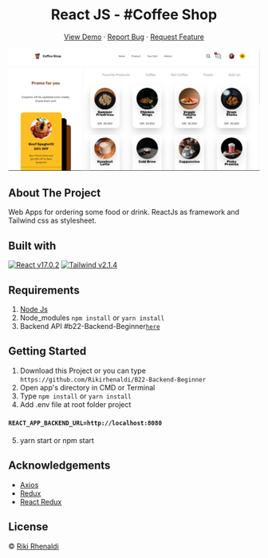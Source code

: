 <h1 align='center'>React JS - #Coffee Shop</h1>
  <p align="center">
    <a href="https://hardcore-swanson-a934ad.netlify.app/">View Demo</a>
    ·
    <a href="https://github.com/Rikirhenaldi/B22-Backend-Beginner/issues">Report Bug</a>
    ·
    <a href="https://github.com/Rikirhenaldi/B22-Backend-Beginner/pulls">Request Feature</a>
  </p>

![Image Banner](src/asset/img/homepageCS.png)

## About The Project
  Web Apps for ordering some food or drink.
  ReactJs as framework and Tailwind css as stylesheet.
## Built with  
[![React v17.0.2](https://img.shields.io/badge/React%20-v17.0.2-brightgreen.svg?style=flat)](https://github.com/facebook/react)
[![Tailwind v2.1.4](https://img.shields.io/badge/Tailwind%20-v2.1.4-blue.svg?style=flat)](https://github.com/tailwindlabs/tailwindcss)
## Requirements
1. <a href="https://nodejs.org/en/download/">Node Js</a>
2. Node_modules `npm install` or `yarn install`
3. Backend API #b22-Backend-Beginner[`here`](https://github.com/Rikirhenaldi/B22-Backend-Beginner)
## Getting Started
1. Download this Project or you can type `https://github.com/Rikirhenaldi/B22-Backend-Beginner`
2. Open app's directory in CMD or Terminal
3. Type `npm install` or `yarn install`
4. Add .env file at root folder project


#### `REACT_APP_BACKEND_URL=http://localhost:8080`
5. yarn start or npm start

## Acknowledgements
- [Axios](https://axios-http.com/docs/api_intro)
- [Redux](https://redux.js.org/)
- [React Redux](https://react-redux.js.org/)
## License
© [Riki Rhenaldi](https://github.com/Rikirhenaldi)

